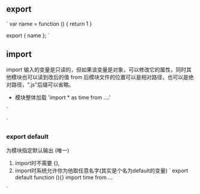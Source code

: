 ## export
`
var name = function () {
    return 1
}

export {
    name
};
`

## import
import 输入的变量是只读的，但如果该变量是对象，可以修改它的属性，同时其他模块也可以读到改后的值
from 后模块文件的位置可以是相对路径，也可以是绝对路径，".js"后缀可以省略。
* 模块整体加载 'import * as time from ....'

`

`
### export default
为模块指定默认输出 (唯一)
1. import时不需要 {},
2. import时系统允许你为他取任意名字(其实是个名为default的变量)
`
export default function (){}
import time from ...

`
